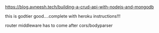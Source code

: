 https://blog.avneesh.tech/building-a-crud-api-with-nodejs-and-mongodb

this is godtier good....complete with heroku instructions!!!

router middleware has to come after cors/bodyparser
